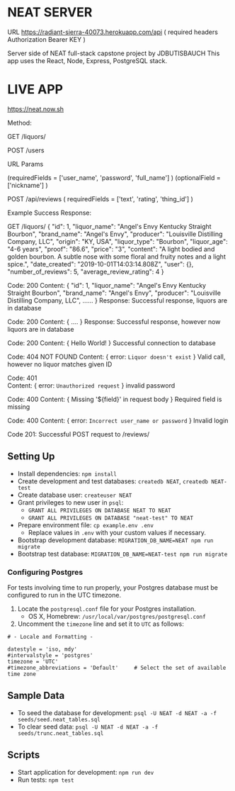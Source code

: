 # NEAT SERVER
URL
https://radiant-sierra-40073.herokuapp.com/api
( required headers Authorization Bearer KEY )

Server side of NEAT full-stack capstone project by JDBUTISBAUCH
This app uses the React, Node, Express, PostgreSQL stack.

# LIVE APP
https://neat.now.sh

Method:

GET /liquors/ 

POST /users 

URL Params

(requiredFields = ['user_name', 'password', 'full_name'] ) 
(optionalField = ['nickname'] )

POST /api/reviews
( requiredFields = ['text', 'rating', 'thing_id'] )

Example Success Response:

GET /liquors/ 
  {
        "id": 1,
        "liquor_name": "Angel's Envy Kentucky Straight Bourbon",
        "brand_name": "Angel's Envy",
        "producer": "Louisville Distilling Company, LLC",
        "origin": "KY, USA",
        "liquor_type": "Bourbon",
        "liquor_age": "4-6 years",
        "proof": "86.6",
        "price": "3",
        "content": "A light bodied and golden bourbon. A subtle nose with some floral and fruity notes and a light spice.",
        "date_created": "2019-10-01T14:03:14.808Z",
        "user": {},
        "number_of_reviews": 5,
        "average_review_rating": 4
    }

Code: 200 
Content:  {
        "id": 1,
        "liquor_name": "Angel's Envy Kentucky Straight Bourbon",
        "brand_name": "Angel's Envy",
        "producer": "Louisville Distilling Company, LLC", ......
    }
Response: Successful response, liquors are in database

Code: 200 
Content:  { ....
    }
Response: Successful response, however now liquors are in database

Code: 200
Content: { Hello World! }
Successful connection to database

Code: 404 NOT FOUND 
Content: { error: `Liquor doesn't exist` }
Valid call, however no liquor matches given ID

Code: 401  
Content: { error: `Unauthorized request` }
invalid password

Code: 400
Content: { Missing '${field}' in request body }
Required field is missing

Code: 400
Content: { error: `Incorrect user_name or password` }
Invalid login

Code 201:
Successful POST request to /reviews/




## Setting Up

- Install dependencies: `npm install`
- Create development and test databases: `createdb NEAT`, `createdb NEAT-test`
- Create database user: `createuser NEAT`
- Grant privileges to new user in `psql`:
  - `GRANT ALL PRIVILEGES ON DATABASE NEAT TO NEAT`
  - `GRANT ALL PRIVILEGES ON DATABASE "neat-test" TO NEAT`
- Prepare environment file: `cp example.env .env`
  - Replace values in `.env` with your custom values if necessary.
- Bootstrap development database: `MIGRATION_DB_NAME=NEAT npm run migrate`
- Bootstrap test database: `MIGRATION_DB_NAME=NEAT-test npm run migrate`

### Configuring Postgres

For tests involving time to run properly, your Postgres database must be configured to run in the UTC timezone.

1. Locate the `postgresql.conf` file for your Postgres installation.
    - OS X, Homebrew: `/usr/local/var/postgres/postgresql.conf`
2. Uncomment the `timezone` line and set it to `UTC` as follows:

```
# - Locale and Formatting -

datestyle = 'iso, mdy'
#intervalstyle = 'postgres'
timezone = 'UTC'
#timezone_abbreviations = 'Default'     # Select the set of available time zone
```

## Sample Data

- To seed the database for development: `psql -U NEAT -d NEAT -a -f seeds/seed.neat_tables.sql`
- To clear seed data: `psql -U NEAT -d NEAT -a -f seeds/trunc.neat_tables.sql`

## Scripts

- Start application for development: `npm run dev`
- Run tests: `npm test`
